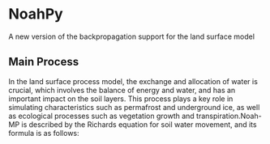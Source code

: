 # NoahPy
A new version of the backpropagation support for the land surface model

## Main Process

In the land surface process model, the exchange and allocation of water is crucial, which involves the balance of energy and water, and has an important impact on the soil layers. This process plays a key role in simulating characteristics such as permafrost and underground ice, as well as ecological processes such as vegetation growth and transpiration.Noah-MP is described by the Richards equation for soil water movement, and its formula is as follows:
$$ $$
